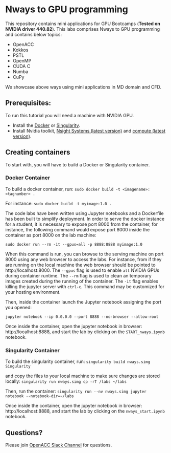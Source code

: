 # Nways to GPU programming
This repository contains mini applications for GPU Bootcamps (**Tested on NVIDIA driver 440.82**). This labs comprises Nways to GPU programming and contains below topics:
  - OpenACC
  - Kokkos
  - PSTL
  - OpenMP
  - CUDA C
  - Numba
  - CuPy

We showcase above ways using mini applications in MD domain and CFD.

## Prerequisites:
To run this tutorial you will need a machine with NVIDIA GPU.

- Install the [Docker](https://docs.docker.com/get-docker/) or [Singularity](https://sylabs.io/docs/]).
- Install Nvidia toolkit, [Nsight Systems (latest version)](https://developer.nvidia.com/nsight-systems) and [compute (latest version)](https://developer.nvidia.com/nsight-compute).

## Creating containers
To start with, you will have to build a Docker or Singularity container.

### Docker Container
To build a docker container, run: 
`sudo docker build -t <imagename>:<tagnumber> .`

For instance:
`sudo docker build -t myimage:1.0 .`

The code labs have been written using Jupyter notebooks and a Dockerfile has been built to simplify deployment. In order to serve the docker instance for a student, it is necessary to expose port 8000 from the container, for instance, the following command would expose port 8000 inside the container as port 8000 on the lab machine:

`sudo docker run --rm -it --gpus=all -p 8888:8888 myimage:1.0`

When this command is run, you can browse to the serving machine on port 8000 using any web browser to access the labs. For instance, from if they are running on the local machine the web browser should be pointed to http://localhost:8000. The `--gpus` flag is used to enable `all` NVIDIA GPUs during container runtime. The `--rm` flag is used to clean an temporary images created during the running of the container. The `-it` flag enables killing the jupyter server with `ctrl-c`. This command may be customized for your hosting environment.


Then, inside the container launch the Jupyter notebook assigning the port you opened:

`jupyter notebook --ip 0.0.0.0 --port 8888 --no-browser --allow-root`


Once inside the container, open the jupyter notebook in browser: http://localhost:8888, and start the lab by clicking on the `START_nways.ipynb` notebook.

### Singularity Container

To build the singularity container, run: 
`singularity build nways.simg Singularity`

and copy the files to your local machine to make sure changes are stored locally:
`singularity run nways.simg cp -rT /labs ~/labs`

Then, run the container:
`singularity run --nv nways.simg jupyter notebook --notebook-dir=~/labs`

Once inside the container, open the jupyter notebook in browser: http://localhost:8888, and start the lab by clicking on the `nways_start.ipynb` notebook.


## Questions?
Please join [OpenACC Slack Channel](https://openacclang.slack.com/messages/openaccusergroup) for questions.
